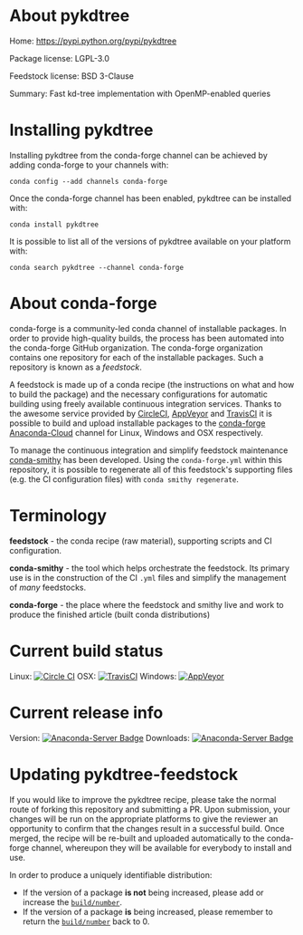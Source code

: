 About pykdtree
==============

Home: https://pypi.python.org/pypi/pykdtree

Package license: LGPL-3.0

Feedstock license: BSD 3-Clause

Summary: Fast kd-tree implementation with OpenMP-enabled queries



Installing pykdtree
===================

Installing pykdtree from the conda-forge channel can be achieved by adding conda-forge to your channels with:

```
conda config --add channels conda-forge
```

Once the conda-forge channel has been enabled, pykdtree can be installed with:

```
conda install pykdtree
```

It is possible to list all of the versions of pykdtree available on your platform with:

```
conda search pykdtree --channel conda-forge
```


About conda-forge
=================

conda-forge is a community-led conda channel of installable packages.
In order to provide high-quality builds, the process has been automated into the
conda-forge GitHub organization. The conda-forge organization contains one repository
for each of the installable packages. Such a repository is known as a *feedstock*.

A feedstock is made up of a conda recipe (the instructions on what and how to build
the package) and the necessary configurations for automatic building using freely
available continuous integration services. Thanks to the awesome service provided by
[CircleCI](https://circleci.com/), [AppVeyor](http://www.appveyor.com/)
and [TravisCI](https://travis-ci.org/) it is possible to build and upload installable
packages to the [conda-forge](https://anaconda.org/conda-forge)
[Anaconda-Cloud](http://docs.anaconda.org/) channel for Linux, Windows and OSX respectively.

To manage the continuous integration and simplify feedstock maintenance
[conda-smithy](http://github.com/conda-forge/conda-smithy) has been developed.
Using the ``conda-forge.yml`` within this repository, it is possible to regenerate all of
this feedstock's supporting files (e.g. the CI configuration files) with ``conda smithy regenerate``.


Terminology
===========

**feedstock** - the conda recipe (raw material), supporting scripts and CI configuration.

**conda-smithy** - the tool which helps orchestrate the feedstock.
                   Its primary use is in the construction of the CI ``.yml`` files
                   and simplify the management of *many* feedstocks.

**conda-forge** - the place where the feedstock and smithy live and work to
                  produce the finished article (built conda distributions)

Current build status
====================

Linux: [![Circle CI](https://circleci.com/gh/conda-forge/pykdtree-feedstock.svg?style=svg)](https://circleci.com/gh/conda-forge/pykdtree-feedstock)
OSX: [![TravisCI](https://travis-ci.org/conda-forge/pykdtree-feedstock.svg?branch=master)](https://travis-ci.org/conda-forge/pykdtree-feedstock)
Windows: [![AppVeyor](https://ci.appveyor.com/api/projects/status/github/conda-forge/pykdtree-feedstock?svg=True)](https://ci.appveyor.com/project/conda-forge/pykdtree-feedstock/branch/master)

Current release info
====================
Version: [![Anaconda-Server Badge](https://anaconda.org/conda-forge/pykdtree/badges/version.svg)](https://anaconda.org/conda-forge/pykdtree)
Downloads: [![Anaconda-Server Badge](https://anaconda.org/conda-forge/pykdtree/badges/downloads.svg)](https://anaconda.org/conda-forge/pykdtree)


Updating pykdtree-feedstock
===========================

If you would like to improve the pykdtree recipe, please take the normal
route of forking this repository and submitting a PR. Upon submission, your changes will
be run on the appropriate platforms to give the reviewer an opportunity to confirm that the
changes result in a successful build. Once merged, the recipe will be re-built and uploaded
automatically to the conda-forge channel, whereupon they will be available for everybody to
install and use.

In order to produce a uniquely identifiable distribution:
 * If the version of a package **is not** being increased, please add or increase
   the [``build/number``](http://conda.pydata.org/docs/building/meta-yaml.html#build-number-and-string).
 * If the version of a package **is** being increased, please remember to return
   the [``build/number``](http://conda.pydata.org/docs/building/meta-yaml.html#build-number-and-string)
   back to 0.
